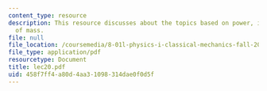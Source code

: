```yaml
---
content_type: resource
description: This resource discusses about the topics based on power, impulse, center
  of mass.
file: null
file_location: /coursemedia/8-01l-physics-i-classical-mechanics-fall-2005/458f7ff4a80d4aa31098314dae0f0d5f_lec20.pdf
file_type: application/pdf
resourcetype: Document
title: lec20.pdf
uid: 458f7ff4-a80d-4aa3-1098-314dae0f0d5f
---
```

